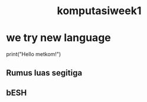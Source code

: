 <h1 align="center">komputasiweek1</h1>

# we try new language 
print("Hello metkom!")

## Rumus luas segitiga
## bESH 
